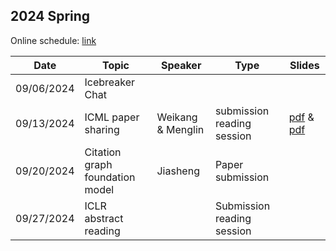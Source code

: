 ## 2024 Spring

Online schedule: [link](https://yaleedu-my.sharepoint.com/:w:/g/personal/rex_ying_yale_edu/EUYNFJYFD9NNpFOjBnCSOywBo3hZMdhjSZbaRUUKFkMIDQ?e=TafKia) 

| Date       | Topic      | Speaker       | Type  | Slides                 |
| ---------- | ---------- | ------------- |  ----- | -------                |
| 09/06/2024 |  Icebreaker Chat  |               |      |                         |
| 09/13/2024 |  ICML paper sharing | Weikang & Menglin | submission reading session | [pdf](https://github.com/Graph-and-Geometric-Learning/Group_Meeting_Slides/blob/main/2024Fall/2024-09-13-Weikang-AoT.pdf) & [pdf](https://github.com/Graph-and-Geometric-Learning/Group_Meeting_Slides/blob/main/2024Fall/2024-09-12-Menglin-ICML.pdf) |
| 09/20/2024 |  Citation graph foundation model   |  Jiasheng     | Paper submission |  |
| 09/27/2024 |  ICLR abstract reading    |       | Submission reading session  |  |

